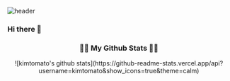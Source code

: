 ![header](https://capsule-render.vercel.app/api?type=transparent&color=FCFBF7&height=100&section=header&text=KIMTOMATO%20&fontSize=30&animation=fadeIn&fontColor=E02B2B)
### Hi there 👋

<!--
**kimtomato/kimtomato** is a ✨ _special_ ✨ repository because its `README.md` (this file) appears on your GitHub profile.

Here are some ideas to get you started:

- 🔭 I’m currently working on ...
- 🌱 I’m currently learning ...
- 👯 I’m looking to collaborate on ...
- 🤔 I’m looking for help with ...
- 💬 Ask me about ...
- 📫 How to reach me: ...
- 😄 Pronouns: ...
- ⚡ Fun fact: ...
-->

<h3 align="center">👩‍💻 My Github Stats 👩‍💻</h3>
<div align="center">
![kimtomato's github stats](https://github-readme-stats.vercel.app/api?username=kimtomato&show_icons=true&theme=calm)
</div>


